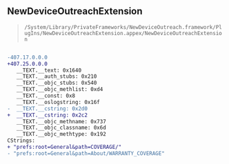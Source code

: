 ## NewDeviceOutreachExtension

> `/System/Library/PrivateFrameworks/NewDeviceOutreach.framework/PlugIns/NewDeviceOutreachExtension.appex/NewDeviceOutreachExtension`

```diff

-407.17.0.0.0
+407.25.0.0.0
   __TEXT.__text: 0x1640
   __TEXT.__auth_stubs: 0x210
   __TEXT.__objc_stubs: 0x540
   __TEXT.__objc_methlist: 0xd4
   __TEXT.__const: 0x8
   __TEXT.__oslogstring: 0x16f
-  __TEXT.__cstring: 0x2d0
+  __TEXT.__cstring: 0x2c2
   __TEXT.__objc_methname: 0x737
   __TEXT.__objc_classname: 0x6d
   __TEXT.__objc_methtype: 0x192
CStrings:
+ "prefs:root=General&path=COVERAGE/"
- "prefs:root=General&path=About/WARRANTY_COVERAGE"

```
